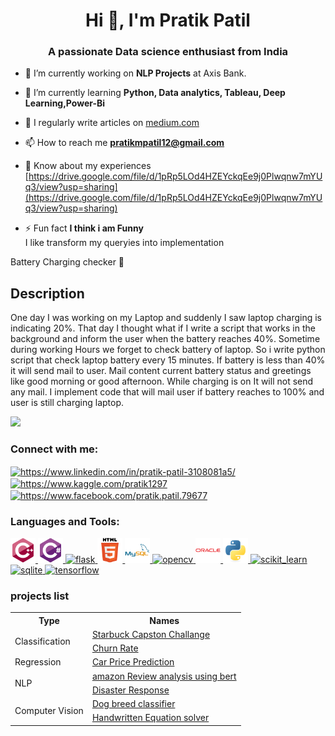 <h1 align="center">Hi 👋, I'm Pratik Patil</h1>
<h3 align="center">A passionate Data science enthusiast from India</h3>

- 🔭 I’m currently working on **NLP Projects** at Axis Bank.

- 🌱 I’m currently learning **Python, Data analytics, Tableau, Deep Learning,Power-Bi**

- 📝 I regularly write articles on [medium.com](medium.com)

- 📫 How to reach me **pratikmpatil12@gmail.com**

- 📄 Know about my experiences [https://drive.google.com/file/d/1pRp5LOd4HZEYckqEe9j0Plwqnw7mYUq3/view?usp=sharing](https://drive.google.com/file/d/1pRp5LOd4HZEYckqEe9j0Plwqnw7mYUq3/view?usp=sharing)

- ⚡ Fun fact **I think i am Funny**<br>
I like transform my queryies into implementation

Battery Charging checker 🔋
## Description
One day I was working on my Laptop and suddenly I saw laptop charging is indicating 20%. That day I thought what if I write a script that works in the background and inform the user when the battery reaches 40%. Sometime during working Hours we forget to check battery of laptop.
So i write python script that check laptop battery every 15 minutes. If battery is less than 40% it will send mail to user.
Mail content current battery status and greetings like good morning or good afternoon. While charging is on It will not send any mail.
I implement code that will mail user if battery reaches to 100% and user is still charging laptop.


<img src='https://github.com/pratikp12/battery-Charging-Checker/blob/main/Hnet-image500.gif'>



    
<h3 align="left">Connect with me:</h3>
<p align="left">
<a href="https://www.linkedin.com/in/pratikmpatil/" target="blank"><img align="center" src="https://cdn.jsdelivr.net/npm/simple-icons@3.0.1/icons/linkedin.svg" alt="https://www.linkedin.com/in/pratik-patil-3108081a5/" height="30" width="40" /></a>
<a href="https://kaggle.com/https://www.kaggle.com/pratik1297" target="blank"><img align="center" src="https://cdn.jsdelivr.net/npm/simple-icons@3.0.1/icons/kaggle.svg" alt="https://www.kaggle.com/pratik1297" height="30" width="40" /></a>
<a href="https://fb.com/https://www.facebook.com/pratik.patil.79677" target="blank"><img align="center" src="https://cdn.jsdelivr.net/npm/simple-icons@3.0.1/icons/facebook.svg" alt="https://www.facebook.com/pratik.patil.79677" height="30" width="40" /></a>
</p>

<h3 align="left">Languages and Tools:</h3>
<p align="left"> <a href="https://www.w3schools.com/cpp/" target="_blank"> <img src="https://raw.githubusercontent.com/devicons/devicon/master/icons/cplusplus/cplusplus-original.svg" alt="cplusplus" width="40" height="40"/> </a> <a href="https://www.w3schools.com/cs/" target="_blank"> <img src="https://raw.githubusercontent.com/devicons/devicon/master/icons/csharp/csharp-original.svg" alt="csharp" width="40" height="40"/> </a> <a href="https://flask.palletsprojects.com/" target="_blank"> <img src="https://www.vectorlogo.zone/logos/pocoo_flask/pocoo_flask-icon.svg" alt="flask" width="40" height="40"/> </a> <a href="https://www.w3.org/html/" target="_blank"> <img src="https://raw.githubusercontent.com/devicons/devicon/master/icons/html5/html5-original-wordmark.svg" alt="html5" width="40" height="40"/> </a>  <a href="https://www.mysql.com/" target="_blank"> <img src="https://raw.githubusercontent.com/devicons/devicon/master/icons/mysql/mysql-original-wordmark.svg" alt="mysql" width="40" height="40"/> </a> <a href="https://opencv.org/" target="_blank"> <img src="https://www.vectorlogo.zone/logos/opencv/opencv-icon.svg" alt="opencv" width="40" height="40"/> </a> <a href="https://www.oracle.com/" target="_blank"> <img src="https://raw.githubusercontent.com/devicons/devicon/master/icons/oracle/oracle-original.svg" alt="oracle" width="40" height="40"/> </a> <a href="https://www.python.org" target="_blank"> <img src="https://raw.githubusercontent.com/devicons/devicon/master/icons/python/python-original.svg" alt="python" width="40" height="40"/> </a> <a href="https://scikit-learn.org/" target="_blank"> <img src="https://upload.wikimedia.org/wikipedia/commons/0/05/Scikit_learn_logo_small.svg" alt="scikit_learn" width="40" height="40"/> </a> <a href="https://www.sqlite.org/" target="_blank"> <img src="https://www.vectorlogo.zone/logos/sqlite/sqlite-icon.svg" alt="sqlite" width="40" height="40"/> </a> <a href="https://www.tensorflow.org" target="_blank"> <img src="https://www.vectorlogo.zone/logos/tensorflow/tensorflow-icon.svg" alt="tensorflow" width="40" height="40"/> </a> </p>

### projects list 
<table>
  <tr>
    <th>Type</th>
    <th>Names</th>
  
  </tr>
  <tr>
    <td rowspan="2">Classification</td>
    <td><a href='https://github.com/pratikp12/starbuck_challenge'>Starbuck Capston Challange</a></td>
  </tr>
  
  <tr>
    <td> <a href='https://github.com/pratikp12/Minimize_churn_rate'>Churn Rate</a></td>
  </tr>

  <tr>
    <td>Regression</td>
    <td><a href='https://github.com/pratikp12/Car_price_prediction'>Car Price Prediction</a></td>
  </tr>
  <tr>
    <td rowspan='2'> NLP </td>
    <td> <a href='https://github.com/pratikp12/Bert-sentiment-Amazon'>amazon Review analysis using bert </a></td>
  </tr>
   <tr>
    <td> <a href='https://github.com/pratikp12/Disaster_response'>Disaster Response</a></td>
  </tr>
  
  <tr>
    <td rowspan='2'> Computer Vision</td>
    <td> <a href='https://github.com/pratikp12/dog_breed_classifer'>Dog breed classifier</a></td>
    
  </tr>
  <tr>
    <td><a href='https://github.com/pratikp12/Handwritten_equation_solverCNN'>Handwritten Equation solver </td>
  </tr
</table>



